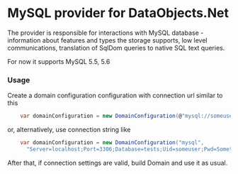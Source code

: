 # MySQL provider for DataObjects.Net

The provider is responsible for interactions with MySQL database - information about features and types the storage supports, low level communications, translation of SqlDom queries to native SQL text queries.

For now it supports MySQL 5.5, 5.6

### Usage

Create a domain configuration configuration with connection url similar to this

```csharp
    var domainConfiguration = new DomainConfiguration(@"mysql://someuser:somepassword@localhost:3306/tests");
```

or, alternatively, use connection string like

```csharp
    var domainConfiguration = new DomainConfiguration("mysql",
	  "Server=localhost;Port=3306;Database=tests;Uid=someuser;Pwd=Sometest;");
```

After that, if connection settings are valid, build Domain and use it as usual.